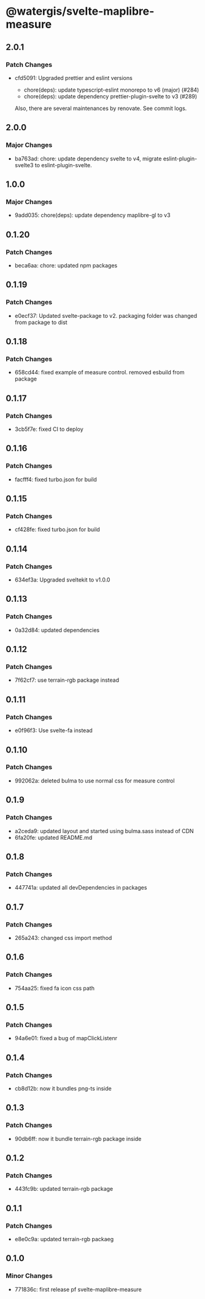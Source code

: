 # @watergis/svelte-maplibre-measure

## 2.0.1

### Patch Changes

- cfd5091: Upgraded prettier and eslint versions

  - chore(deps): update typescript-eslint monorepo to v6 (major) (#284)
  - chore(deps): update dependency prettier-plugin-svelte to v3 (#289)

  Also, there are several maintenances by renovate. See commit logs.

## 2.0.0

### Major Changes

- ba763ad: chore: update dependency svelte to v4, migrate eslint-plugin-svelte3 to eslint-plugin-svelte.

## 1.0.0

### Major Changes

- 9add035: chore(deps): update dependency maplibre-gl to v3

## 0.1.20

### Patch Changes

- beca6aa: chore: updated npm packages

## 0.1.19

### Patch Changes

- e0ecf37: Updated svelte-package to v2. packaging folder was changed from package to dist

## 0.1.18

### Patch Changes

- 658cd44: fixed example of measure control. removed esbuild from package

## 0.1.17

### Patch Changes

- 3cb5f7e: fixed CI to deploy

## 0.1.16

### Patch Changes

- facfff4: fixed turbo.json for build

## 0.1.15

### Patch Changes

- cf428fe: fixed turbo.json for build

## 0.1.14

### Patch Changes

- 634ef3a: Upgraded sveltekit to v1.0.0

## 0.1.13

### Patch Changes

- 0a32d84: updated dependencies

## 0.1.12

### Patch Changes

- 7f62cf7: use terrain-rgb package instead

## 0.1.11

### Patch Changes

- e0f96f3: Use svelte-fa instead

## 0.1.10

### Patch Changes

- 992062a: deleted bulma to use normal css for measure control

## 0.1.9

### Patch Changes

- a2ceda9: updated layout and started using bulma.sass instead of CDN
- 6fa20fe: updated README.md

## 0.1.8

### Patch Changes

- 447741a: updated all devDependencies in packages

## 0.1.7

### Patch Changes

- 265a243: changed css import method

## 0.1.6

### Patch Changes

- 754aa25: fixed fa icon css path

## 0.1.5

### Patch Changes

- 94a6e01: fixed a bug of mapClickListenr

## 0.1.4

### Patch Changes

- cb8d12b: now it bundles png-ts inside

## 0.1.3

### Patch Changes

- 90db6ff: now it bundle terrain-rgb package inside

## 0.1.2

### Patch Changes

- 443fc9b: updated terrain-rgb package

## 0.1.1

### Patch Changes

- e8e0c9a: updated terrain-rgb packaeg

## 0.1.0

### Minor Changes

- 771836c: first release pf svelte-maplibre-measure
